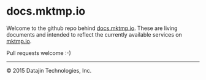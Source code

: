 # docs.mktmp.io

Welcome to the github repo behind [docs.mktmp.io](http://docs.mktmp.io). These are living documents and intended to reflect the currently available services on [mktmp.io](https://mktmp.io/).

Pull requests welcome :-)

---
&copy; 2015 Datajin Technologies, Inc.
